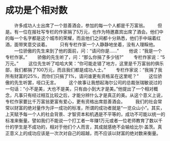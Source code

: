 # 成功是个相对数
　　许多成功人士出席了一个慈善酒会，参加的每一个人都是千万富翁。 
　　但是。有一位在报社写专栏的作家捐了5万元，也作为特邀嘉宾出席了酒会。他们中的每一个名字都是这个城市的荣耀，而且他们之间都十分熟悉，他们手中端着红酒，面带笑意交谈着。 
　　只有专栏作家一个人静静地坐着，没有人理睬他。 
　　一位骄傲的先生来到了他的面前，问：“请问你是……” 
　　他说：“我是一个专栏作家。” 
　　骄傲的先生听了，问：“那么你捐了多少钱?” 
　　专栏作家说：“5万元。” 
　　这位先生听了哈哈大笑：“你可能走错了地方，这里是千万富翁的俱乐部，我们都捐了100万元，而且我们都是成功人士。” 
　　专栏作家说：“我捐了我所有财富的25%，而你们只捐了1%，请问谁更有资格呆在这里呢？” 
　　这位骄傲的先生听罢，哑口无言。 
　　这个故事让我想起海尔公司的总裁张瑞敏说过的一句话：“小不是美，大也不是美，只有由小到大才是美。”他提出了一个相对概念，凡事只有经过相互比较之后，才能分辨什么才是真正的美。从这个意义上说，专栏作家要比千万富翁更富有爱心，更有资格出席慈善酒会。 
　　我们的社会常常以财富的绝对量作为评一成功的标准，所谓的成功者就是“一览众山小”。其实，上天赋予每一个人的社会背景、才智资本和机遇是不平等的，成功不可能以统一的标准来衡量。譬如我们不能说一个打工者一年赚1万元或者一位老师教育了数以千什的学生是不成功的，相对于他们个人而言，其成就感绝不会输给比尔·盖茨。真正意义上的成功应该是一次次对自己的超越，而不应该以财富的绝对数来衡量。
 